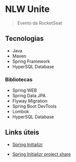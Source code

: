 # NLW Unite

> Evento da RocketSeat

## Tecnologias

- Java
- Maven
- Spring Framework
- HyperSQL Database

### Bibliotecas

- Spring WEB
- Spring Data JPA
- Flyway Migration
- Spring Boot DevTools
- Lombok
- HyperSQL Database

## Links úteis

- [Spring Initializr](https://start.spring.io/)

- [Spring Initializr project share](https://start.spring.io/#!type=maven-project&language=java&platformVersion=3.2.4&packaging=jar&jvmVersion=21&groupId=br.com.rocketseat&artifactId=pass-in&name=pass-in&description=Pass%20In&packageName=br.com.rocketseat.pass-in&dependencies=web,data-jpa,flyway,devtools,lombok)
